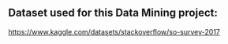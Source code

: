 ## Dataset used for this Data Mining project:

https://www.kaggle.com/datasets/stackoverflow/so-survey-2017

